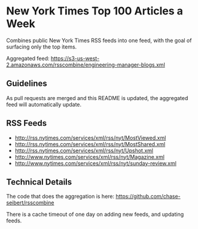 # New York Times Top 100 Articles a Week

Combines public New York Times RSS feeds into one feed, with the goal of
surfacing only the top items.

Aggregated feed: https://s3-us-west-2.amazonaws.com/rsscombine/engineering-manager-blogs.xml

## Guidelines

As pull requests are merged and this README is updated, the aggregated feed will automatically update.

## RSS Feeds

- http://rss.nytimes.com/services/xml/rss/nyt/MostViewed.xml
- http://rss.nytimes.com/services/xml/rss/nyt/MostShared.xml
- http://rss.nytimes.com/services/xml/rss/nyt/Upshot.xml
- http://www.nytimes.com/services/xml/rss/nyt/Magazine.xml
- http://www.nytimes.com/services/xml/rss/nyt/sunday-review.xml

## Technical Details

The code that does the aggregation is here: https://github.com/chase-seibert/rsscombine

There is a cache timeout of one day on adding new feeds, and updating feeds.
